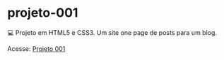 # projeto-001
💻 Projeto em HTML5 e CSS3. Um site one page de posts para um blog.

Acesse: <a href="https://udanielnogueira.github.io/projeto-001/" target="_blank">Projeto 001</a>

